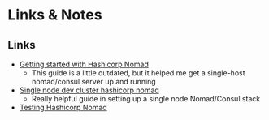 # Links & Notes

## Links

- [Getting started with Hashicorp Nomad](https://manicminer.io/posts/getting-started-with-hashicorp-nomad/)
    - This guide is a little outdated, but it helped me get a single-host nomad/consul server up and running
- [Single node dev cluster hashicorp nomad](https://viktorpenkov.com/blog/single-node-dev-cluster-hashicorp/)
    - Really helpful guide in setting up a single node Nomad/Consul stack
- [Testing Hashicorp Nomad](https://meta.caspershire.net/testing-hashicorp-nomad/)